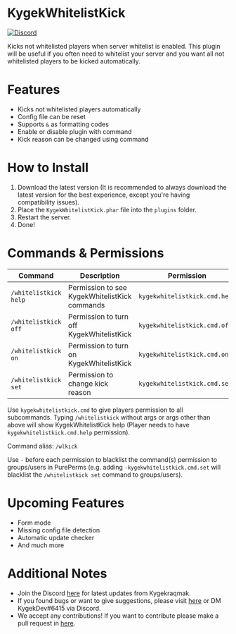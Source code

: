 # KygekWhitelistKick

[![Discord](https://img.shields.io/discord/735439472992321587.svg?label=&logo=discord&logoColor=ffffff&color=7389D8&labelColor=6A7EC2)](https://discord.gg/CXtqUZv)

Kicks not whitelisted players when server whitelist is enabled. This plugin will be useful if you often need to whitelist your server and you want all not whitelisted players to be kicked automatically.

# Features

- Kicks not whitelisted players automatically
- Config file can be reset
- Supports `&` as formatting codes
- Enable or disable plugin with command
- Kick reason can be changed using command

# How to Install

1. Download the latest version (It is recommended to always download the latest version for the best experience, except you're having compatibility issues).
2. Place the `KygekWhitelistKick.phar` file into the `plugins` folder.
3. Restart the server.
4. Done!

# Commands & Permissions

| Command | Description | Permission | Default |
| --- | --- | --- | --- |
| `/whitelistkick help` | Permission to see KygekWhitelistKick commands | `kygekwhitelistkick.cmd.help` | op |
| `/whitelistkick off` | Permission to turn off KygekWhitelistKick | `kygekwhitelistkick.cmd.off` | op |
| `/whitelistkick on` | Permission to turn on KygekWhitelistKick | `kygekwhitelistkick.cmd.on` | op |
| `/whitelistkick set` | Permission to change kick reason | `kygekwhitelistkick.cmd.set` | op |

Use `kygekwhitelistkick.cmd` to give players permission to all subcommands. Typing `/whitelistkick` without args or args other than above will show KygekWhitelistKick help (Player needs to have `kygekwhitelistkick.cmd.help` permission).

Command alias: `/wlkick`

Use `-` before each permission to blacklist the command(s) permission to groups/users in PurePerms (e.g. adding `-kygekwhitelistkick.cmd.set` will blacklist the `/whitelistkick set` command to groups/users).

# Upcoming Features

- Form mode
- Missing config file detection
- Automatic update checker
- And much more

# Additional Notes

- Join the Discord <a href="https://discord.gg/CXtqUZv">here</a> for latest updates from Kygekraqmak.
- If you found bugs or want to give suggestions, please visit <a href="https://github.com/Kygekraqmak/KygekWhitelistKick/issues">here</a> or DM KygekDev#6415 via Discord.
- We accept any contributions! If you want to contribute please make a pull request in <a href="https://github.com/Kygekraqmak/KygekWhitelistKick/pulls">here</a>.
